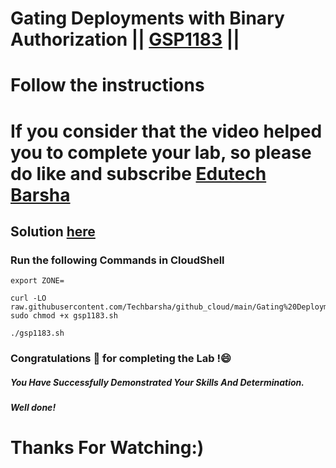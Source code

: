 # Gating Deployments with Binary Authorization || [GSP1183](https://www.cloudskillsboost.google/focuses/83255?parent=catalog) ||

# Follow the instructions

# If you consider that the video helped you to complete your lab, so please do like and subscribe [Edutech Barsha](https://www.youtube.com/@edutechbarsha)
## Solution [here](https://youtu.be/markO68BtxM)

### Run the following Commands in CloudShell

```
export ZONE=
```
```
curl -LO raw.githubusercontent.com/Techbarsha/github_cloud/main/Gating%20Deployments%20with%20Binary%20Authorization/gsp1183.sh
sudo chmod +x gsp1183.sh

./gsp1183.sh
```

### Congratulations 🎉 for completing the Lab !😄

##### *You Have Successfully Demonstrated Your Skills And Determination.*

#### *Well done!*

# Thanks For Watching:)
